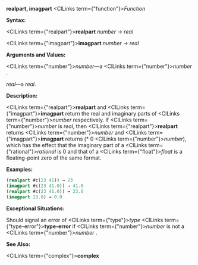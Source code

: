 **realpart, imagpart** <ClLinks  term={"function"}><i>Function</i></ClLinks> 



**Syntax:** 



<ClLinks  term={"realpart"}><b>realpart</b></ClLinks> *number → real* 



<ClLinks  term={"imagpart"}><b>imagpart</b></ClLinks> *number → real* 



**Arguments and Values:** 



<ClLinks  term={"number"}><i>number</i></ClLinks>—a <ClLinks  term={"number"}><i>number</i></ClLinks> . 



*real*—a *real*. 



**Description:** 



<ClLinks  term={"realpart"}><b>realpart</b></ClLinks> and <ClLinks  term={"imagpart"}><b>imagpart</b></ClLinks> return the real and imaginary parts of <ClLinks  term={"number"}><i>number</i></ClLinks> respectively. If <ClLinks  term={"number"}><i>number</i></ClLinks> is *real*, then <ClLinks  term={"realpart"}><b>realpart</b></ClLinks> returns <ClLinks  term={"number"}><i>number</i></ClLinks> and <ClLinks  term={"imagpart"}><b>imagpart</b></ClLinks> returns (\* 0 <ClLinks  term={"number"}><i>number</i></ClLinks>), which has the effect that the imaginary part of a <ClLinks  term={"rational"}><i>rational</i></ClLinks> is 0 and that of a <ClLinks  term={"float"}><i>float</i></ClLinks> is a floating-point zero of the same format. 



**Examples:**
```lisp
(realpart #c(23 41)) → 23 
(imagpart #c(23 41.0)) → 41.0 
(realpart #c(23 41.0)) → 23.0 
(imagpart 23.0) → 0.0 
```
**Exceptional Situations:** 



Should signal an error of <ClLinks  term={"type"}><i>type</i></ClLinks> <ClLinks  term={"type-error"}><b>type-error</b></ClLinks> if <ClLinks  term={"number"}><i>number</i></ClLinks> is not a <ClLinks  term={"number"}><i>number</i></ClLinks> . 



**See Also:** 



<ClLinks  term={"complex"}><b>complex</b></ClLinks> 







 



 



